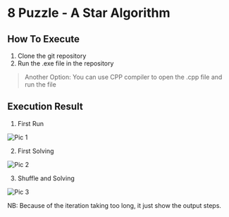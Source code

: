 # 8 Puzzle - A Star Algorithm

## How To Execute
1. Clone the git repository
2. Run the .exe file in the repository

> Another Option: You can use CPP compiler to open the .cpp file and run the file


## Execution Result
1. First Run

![Pic 1](https://user-images.githubusercontent.com/36304005/139578708-82741773-0c2b-4f32-bc83-c62f659f9d2c.PNG)

2. First Solving

![Pic 2](https://user-images.githubusercontent.com/36304005/139578728-0b1477f8-4cb2-44f6-8817-5a1df2e2d7c9.PNG)


3. Shuffle and Solving

![Pic 3](https://user-images.githubusercontent.com/36304005/139578734-6f5984b7-1b48-43ec-9e5f-21d2ef1f4e39.PNG)

NB: Because of the iteration taking too long, it just show the output steps.

